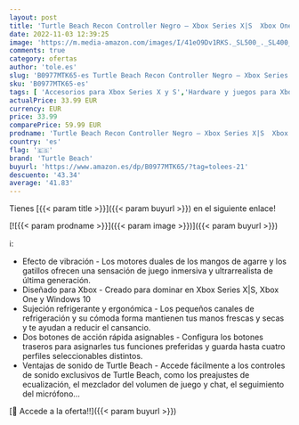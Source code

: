 ```yaml
---
layout: post
title: 'Turtle Beach Recon Controller Negro – Xbox Series X|S  Xbox One y PC'
date: 2022-11-03 12:39:25
image: 'https://m.media-amazon.com/images/I/41eO9Dv1RKS._SL500_._SL400_.jpg'
comments: true
category: ofertas
author: 'tole.es'
slug: 'B0977MTK65-es Turtle Beach Recon Controller Negro – Xbox Series X|S Xbox...'
sku: 'B0977MTK65-es'
tags: [ 'Accesorios para Xbox Series X y S','Hardware y juegos para Xbox One','Hardware y juegos para Xbox Series X y S','Mandos y controles para Xbox Series X y S','Videojuegos','turtle beach','xbox','🇪🇸', ]
actualPrice: 33.99 EUR
currency: EUR
price: 33.99
comparePrice: 59.99 EUR
prodname: 'Turtle Beach Recon Controller Negro – Xbox Series X|S  Xbox One y PC'
country: 'es'
flag: '🇪🇸'
brand: 'Turtle Beach'
buyurl: 'https://www.amazon.es/dp/B0977MTK65/?tag=tolees-21'
descuento: '43.34'
average: '41.83'
---
```


Tienes [{{< param title >}}]({{< param buyurl >}}) en el siguiente enlace!

[![{{< param prodname >}}]({{< param image >}})]({{< param buyurl >}})

ℹ️:

- Efecto de vibración - Los motores duales de los mangos de agarre y los gatillos ofrecen una sensación de juego inmersiva y ultrarrealista de última generación.
- Diseñado para Xbox - Creado para dominar en Xbox Series X|S, Xbox One y Windows 10
- Sujeción refrigerante y ergonómica - Los pequeños canales de refrigeración y su cómoda forma mantienen tus manos frescas y secas y te ayudan a reducir el cansancio.
- Dos botones de acción rápida asignables - Configura los botones traseros para asignarles tus funciones preferidas y guarda hasta cuatro perfiles seleccionables distintos.
- Ventajas de sonido de Turtle Beach - Accede fácilmente a los controles de sonido exclusivos de Turtle Beach, como los preajustes de ecualización, el mezclador del volumen de juego y chat, el seguimiento del micrófono…

[🛒 Accede a la oferta!!]({{< param buyurl >}})
